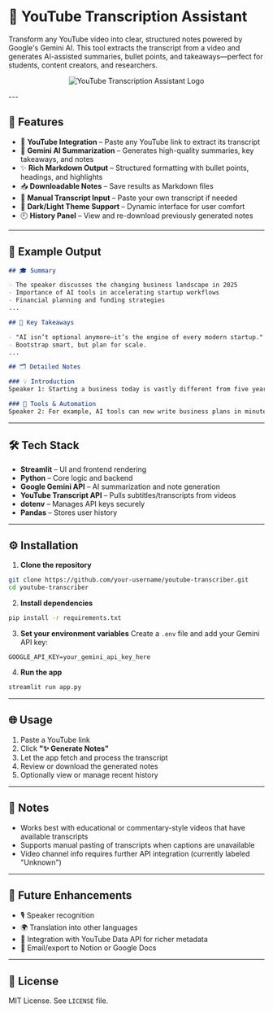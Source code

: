 # 📝 YouTube Transcription Assistant

Transform any YouTube video into clear, structured notes powered by Google's Gemini AI. This tool extracts the transcript from a video and generates AI-assisted summaries, bullet points, and takeaways—perfect for students, content creators, and researchers.

<p align="center">
  <img src="https://img.icons8.com/color/96/000000/youtube-play.png" alt="YouTube Transcription Assistant Logo">
</p>
---

## 🚀 Features

* 🎥 **YouTube Integration** – Paste any YouTube link to extract its transcript
* 🧠 **Gemini AI Summarization** – Generates high-quality summaries, key takeaways, and notes
* ✨ **Rich Markdown Output** – Structured formatting with bullet points, headings, and highlights
* 📥 **Downloadable Notes** – Save results as Markdown files
* 📜 **Manual Transcript Input** – Paste your own transcript if needed
* 🌙 **Dark/Light Theme Support** – Dynamic interface for user comfort
* 🕘 **History Panel** – View and re-download previously generated notes

---

## 📸 Example Output

```markdown
## 🎓 Summary

- The speaker discusses the changing business landscape in 2025
- Importance of AI tools in accelerating startup workflows
- Financial planning and funding strategies
...

## 🔑 Key Takeaways

- "AI isn’t optional anymore—it’s the engine of every modern startup."
- Bootstrap smart, but plan for scale.
...

## 🗂 Detailed Notes

### 💡 Introduction
Speaker 1: Starting a business today is vastly different from five years ago...

### 🤖 Tools & Automation
Speaker 2: For example, AI tools can now write business plans in minutes...
```

---

## 🛠️ Tech Stack

* **Streamlit** – UI and frontend rendering
* **Python** – Core logic and backend
* **Google Gemini API** – AI summarization and note generation
* **YouTube Transcript API** – Pulls subtitles/transcripts from videos
* **dotenv** – Manages API keys securely
* **Pandas** – Stores user history

---

## ⚙️ Installation

1. **Clone the repository**

```bash
git clone https://github.com/your-username/youtube-transcriber.git
cd youtube-transcriber
```

2. **Install dependencies**

```bash
pip install -r requirements.txt
```

3. **Set your environment variables**
   Create a `.env` file and add your Gemini API key:

```env
GOOGLE_API_KEY=your_gemini_api_key_here
```

4. **Run the app**

```bash
streamlit run app.py
```

---

## 🌐 Usage

1. Paste a YouTube link
2. Click **"✨ Generate Notes"**
3. Let the app fetch and process the transcript
4. Review or download the generated notes
5. Optionally view or manage recent history

---

## 📌 Notes

* Works best with educational or commentary-style videos that have available transcripts
* Supports manual pasting of transcripts when captions are unavailable
* Video channel info requires further API integration (currently labeled "Unknown")

---

## 🧠 Future Enhancements

* 🎙️ Speaker recognition
* 🌍 Translation into other languages
* 🔗 Integration with YouTube Data API for richer metadata
* 📧 Email/export to Notion or Google Docs

---

## 📄 License

MIT License. See `LICENSE` file.


